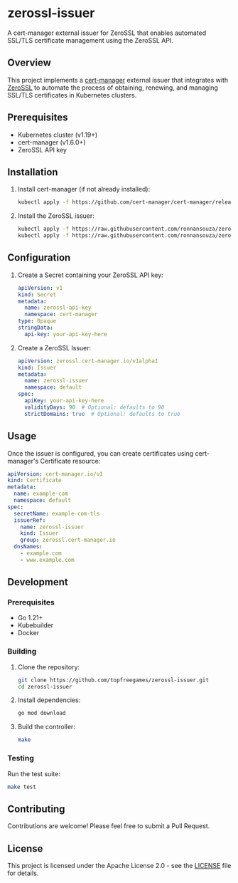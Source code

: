 # zerossl-issuer

A cert-manager external issuer for ZeroSSL that enables automated SSL/TLS certificate management using the ZeroSSL API.

## Overview

This project implements a [cert-manager](https://cert-manager.io) external issuer that integrates with [ZeroSSL](https://zerossl.com) to automate the process of obtaining, renewing, and managing SSL/TLS certificates in Kubernetes clusters.

## Prerequisites

- Kubernetes cluster (v1.19+)
- cert-manager (v1.6.0+)
- ZeroSSL API key

## Installation

1. Install cert-manager (if not already installed):
   ```bash
   kubectl apply -f https://github.com/cert-manager/cert-manager/releases/latest/download/cert-manager.yaml
   ```

2. Install the ZeroSSL issuer:
   ```bash
   kubectl apply -f https://raw.githubusercontent.com/ronnansouza/zerossl-issuer/main/config/crd/bases/zerossl.cert-manager.io_issuers.yaml
   kubectl apply -f https://raw.githubusercontent.com/ronnansouza/zerossl-issuer/main/config/manager/manager.yaml
   ```

## Configuration

1. Create a Secret containing your ZeroSSL API key:
   ```yaml
   apiVersion: v1
   kind: Secret
   metadata:
     name: zerossl-api-key
     namespace: cert-manager
   type: Opaque
   stringData:
     api-key: your-api-key-here
   ```

2. Create a ZeroSSL Issuer:
   ```yaml
   apiVersion: zerossl.cert-manager.io/v1alpha1
   kind: Issuer
   metadata:
     name: zerossl-issuer
     namespace: default
   spec:
     apiKey: your-api-key-here
     validityDays: 90  # Optional: defaults to 90
     strictDomains: true  # Optional: defaults to true
   ```

## Usage

Once the issuer is configured, you can create certificates using cert-manager's Certificate resource:

```yaml
apiVersion: cert-manager.io/v1
kind: Certificate
metadata:
  name: example-com
  namespace: default
spec:
  secretName: example-com-tls
  issuerRef:
    name: zerossl-issuer
    kind: Issuer
    group: zerossl.cert-manager.io
  dnsNames:
    - example.com
    - www.example.com
```

## Development

### Prerequisites

- Go 1.21+
- Kubebuilder
- Docker

### Building

1. Clone the repository:
   ```bash
   git clone https://github.com/topfreegames/zerossl-issuer.git
   cd zerossl-issuer
   ```

2. Install dependencies:
   ```bash
   go mod download
   ```

3. Build the controller:
   ```bash
   make
   ```

### Testing

Run the test suite:
```bash
make test
```

## Contributing

Contributions are welcome! Please feel free to submit a Pull Request.

## License

This project is licensed under the Apache License 2.0 - see the [LICENSE](LICENSE) file for details.
